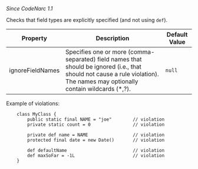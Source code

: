 
*Since CodeNarc 1.1*

Checks that field types are explicitly specified (and not using `def`).

| Property                    | Description            | Default Value    |
|-----------------------------|------------------------|------------------|
| ignoreFieldNames            | Specifies one or more (comma-separated) field names that should be ignored (i.e., that should not cause a rule violation). The names may optionally contain wildcards (*,?).  | `null`  |

Example of violations:

```
    class MyClass {
        public static final NAME = "joe"        // violation
        private static count = 0                // violation

        private def name = NAME                 // violation
        protected final date = new Date()       // violation

        def defaultName                         // violation
        def maxSoFar = -1L                      // violation
    }
```

